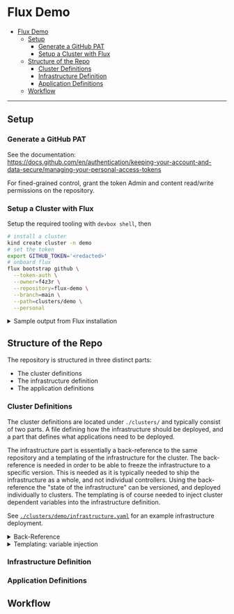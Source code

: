 # Flux Demo

<!--toc:start-->
- [Flux Demo](#flux-demo)
  - [Setup](#setup)
    - [Generate a GitHub PAT](#generate-a-github-pat)
    - [Setup a Cluster with Flux](#setup-a-cluster-with-flux)
  - [Structure of the Repo](#structure-of-the-repo)
    - [Cluster Definitions](#cluster-definitions)
    - [Infrastructure Definition](#infrastructure-definition)
    - [Application Definitions](#application-definitions)
  - [Workflow](#workflow)
<!--toc:end-->

---

## Setup

### Generate a GitHub PAT

See the documentation: https://docs.github.com/en/authentication/keeping-your-account-and-data-secure/managing-your-personal-access-tokens

For fined-grained control, grant the token Admin and content read/write permissions on the
repository.

### Setup a Cluster with Flux

Setup the required tooling with `devbox shell`, then

```bash
# install a cluster
kind create cluster -n demo
# set the token
export GITHUB_TOKEN='<redacted>'
# onboard flux
flux bootstrap github \
  --token-auth \
  --owner=f4z3r \
  --repository=flux-demo \
  --branch=main \
  --path=clusters/demo \
  --personal
```

<details>
<summary>Sample output from Flux installation</summary>

```
► connecting to github.com
► cloning branch "main" from Git repository "https://github.com/f4z3r/flux-demo.git"
✔ cloned repository
► generating component manifests
✔ generated component manifests
✔ committed component manifests to "main" ("158753158f3c760f741f22ed7f68bdee1b66e475")
► pushing component manifests to "https://github.com/f4z3r/flux-demo.git"
► installing components in "flux-system" namespace
✔ installed components
✔ reconciled components
► determining if source secret "flux-system/flux-system" exists
► generating source secret
► applying source secret "flux-system/flux-system"
✔ reconciled source secret
► generating sync manifests
✔ generated sync manifests
✔ committed sync manifests to "main" ("f7a731c9e05b983c33012805a6be60b30d34505e")
► pushing sync manifests to "https://github.com/f4z3r/flux-demo.git"
► applying sync manifests
✔ reconciled sync configuration
◎ waiting for GitRepository "flux-system/flux-system" to be reconciled
✔ GitRepository reconciled successfully
◎ waiting for Kustomization "flux-system/flux-system" to be reconciled
✔ Kustomization reconciled successfully
► confirming components are healthy
✔ helm-controller: deployment ready
✔ kustomize-controller: deployment ready
✔ notification-controller: deployment ready
✔ source-controller: deployment ready
✔ all components are healthy
```

</details>

## Structure of the Repo

The repository is structured in three distinct parts:

- The cluster definitions
- The infrastructure definition
- The application definitions

### Cluster Definitions

The cluster definitions are located under `./clusters/` and typically consist of two parts. A file
defining how the infrastructure should be deployed, and a part that defines what applications need
to be deployed.

The infrastructure part is essentially a back-reference to the same repository and a templating of
the infrastructure for the cluster. The back-reference is needed in order to be able to freeze the
infrastructure to a specific version. This is needed as it is typically needed to ship the
infrastructure as a whole, and not individual controllers. Using the back-reference the "state of
the infrastructure" can be versioned, and deployed individually to clusters. The templating is of
course needed to inject cluster dependent variables into the infrastructure definition.

See [`./clusters/demo/infrastructure.yaml`](./clusters/demo/infrastructure.yaml) for an example
infrastructure deployment.

<details>
<summary>Back-Reference</summary>

The back reference is achieved using a `GitRepository` that defines the mono-repo:

```yaml
apiVersion: source.toolkit.fluxcd.io/v1
kind: GitRepository
metadata:
  name: infrastructure
  namespace: flux-system
spec:
  interval: 1m
  url: https://github.com/f4z3r/flux-demo.git
  ref:
    tag: v0.1.0
```

The idea here is to allow to pin the version of the infrastructure definition (see later section).
This allows to make fundamental changes to the infrastructure definition without affecting clusters.
The pinning is done by tagging the mono-repository. All tags essentially represent a state of the
infrastructure that is tested and approved.

The infrastructure engineering cluster used to test infrastructure changes of course references
`main`/`master` instead of a specific tag. People can thus introduce changes to the infrastructure
in parallel via PRs to `main`, and then use standard release management to shortly block merges to
`main` complete a full testing, and then tag that state with a new infrastructure version. That
version can then be rolled out to productive platforms as needed by bumping their tag references
within their back-references.

This setup makes the following assumptions in terms of best practices:
- The infrastructure is fully deployed to all clusters.
  - There is no mix-and-match of controllers deployed only to specific platforms.
  - Therefore, all platforms are fully uniform in terms of infrastructure.
  - The infrastructure is tested as a whole and is considered an atomic component, thus why it is
    versioned as a whole.
- Infrastructure changes need to be deployed individually to production clusters, hence why each
  cluster definition has its own back-reference.
- Infrastructure is only customized for each cluster, not modified in major ways.

<!-- TODO: add shortcomings of such an approach -->

</details>

<details>
<summary>Templating: variable injection</summary>

Even though the same infrastructure is deployed to all clusters, that same infrastructure needs to
be customized. Here it is not meant that some components are deployed only optionally, but that the
components themselves are configured. An example of this is the hostname that the ingress should
listen to, which of course would be different for each platform. This is achieved via a
`Kustomization`:

```yaml
apiVersion: kustomize.toolkit.fluxcd.io/v1
kind: Kustomization
metadata:
  name: infrastructure
  namespace: flux-system
spec:
  interval: 5m
  retryInterval: 1m
  timeout: 5m
  sourceRef:
    kind: GitRepository
    name: infrastructure
  path: ./infrastructure/
  prune: true
  wait: true
  postBuild:
    substitute:
      meta_cluster_name: "demo"
      meta_network_zone: "dmz-123"
      meta_productive: true
      infrastructure_nginx_release_interval: "1m"
```

Note that the `Kustomization` references the infrastructure back-references and complements it with
variables substitution such as `meta_cluster_name` or `infrastructure_nginx_release_interval`. These
variables are used within the infrastructure definition and can be set here to customize some
infrastructure components as needed.

</details>

<!-- TODO: app deployment for cluster -->

### Infrastructure Definition

<!-- TODO -->

### Application Definitions

<!-- TODO -->

## Workflow

<!--
TODO:
  - deploy new app
  - test new infra
  - rollout new infra
  - onboard new cluster
-->
